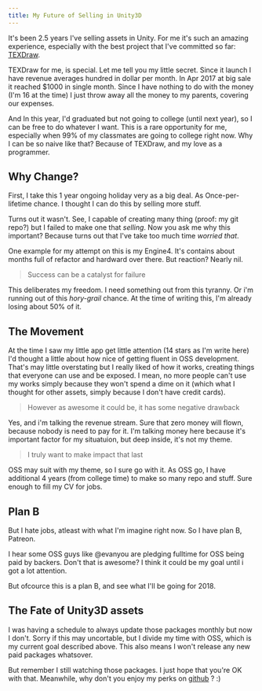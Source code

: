 ```yaml
---
title: My Future of Selling in Unity3D
---
```


It's been 2.5 years I've selling assets in Unity. For me it's such an amazing experience, especially with the best project that I've committed so far: [TEXDraw](http://u3d.as/mFe).

TEXDraw for me, is special. Let me tell you my little secret. Since it launch I have revenue averages hundred in dollar per month. In Apr 2017 at big sale it reached $1000 in single month. Since I have nothing to do with the money (I'm 16 at the time) I just throw away all the money to my parents, covering our expenses.

And In this year, I'd graduated but not going to college (until next year), so I can be free to do whatever I want. This is a rare opportunity for me, especially when 99% of my classmates are going to college right now. Why I can be so naive like that? Because of TEXDraw, and my love as a programmer.

## Why Change?

First, I take this 1 year ongoing holiday very as a big deal. As Once-per-lifetime chance. I thought I can do this by selling more stuff.

Turns out it wasn't. See, I capable of creating many thing (proof: my git repo?) but I failed to make one that *selling*. Now you ask me why this important? Because turns out that I've take too much time *worried that*.

One example for my attempt on this is my Engine4. It's contains about months full of refactor and hardward over there. But reaction? Nearly nil.

> Success can be a catalyst for failure

This deliberates my freedom. I need something out from this tyranny. Or i'm running out of this *hory-grail* chance. At the time of writing this, I'm already losing about 50% of it.

## The Movement

At the time I saw my little app get little attention (14 stars as I'm write here) I'd thought a little about how nice of getting fluent in OSS development. That's may little overstating but I really liked of how it works, creating things that everyone can use and be exposed. I mean, no more people can't use my works simply because they won't spend a dime on it (which what I thought for other assets, simply because I don't have credit cards).

> However as awesome it could be, it has some negative drawback

Yes, and i'm talking the revenue stream. Sure that zero money will flown, because nobody is need to pay for it. I'm talking money here because it's important factor for my situatuion, but deep inside, it's not my theme.

> I truly want to make impact that last

OSS may suit with my theme, so I sure go with it. As OSS go, I have additional 4 years (from college time) to make so many repo and stuff. Sure enough to fill my CV for jobs.

## Plan B

But I hate jobs, atleast with what I'm imagine right now. So I have plan B, Patreon.

I hear some OSS guys like @evanyou are pledging fulltime for OSS being paid by backers. Don't that is awesome? I think it could be my goal until i got a lot attention.

But ofcource this is a plan B, and see what I'll be going for 2018.

## The Fate of Unity3D assets

I was having a schedule to always update those packages monthly but now I don't. Sorry if this may uncortable, but I divide my time with OSS, which is my current goal described above. This also means I won't release any new paid packages whatsover.

But remember I still watching those packages. I just hope that you're OK with that. Meanwhile, why don't you enjoy my perks on [github](https://github.com/willnode/) ? :)